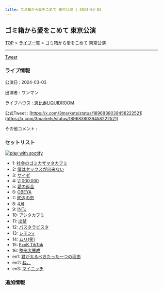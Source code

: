 ```yaml
---
title: ゴミ箱から愛をこめて 東京公演 | 2024-03-03
---
```

## ゴミ箱から愛をこめて 東京公演

[TOP](/setlist/) > [ライブ一覧](lives.html) > ゴミ箱から愛をこめて 東京公演

___

<a href="https://twitter.com/share?ref_src=twsrc%5Etfw" data-text="3markets[ ]セットリスト > ゴミ箱から愛をこめて 東京公演" class="twitter-share-button" data-via="3markets" data-hashtags="3markets" data-related="3markets" data-show-count="false">Tweet</a>

### ライブ情報

公演日
:    2024-03-03

出演者
:    ワンマン

ライブハウス
:    [恵比寿LIQUIDROOM](livehouse001.html)

公式Tweet
:    [https://x.com/3markets/status/1896838039458222521](https://x.com/3markets/status/1896838039458222521)

その他コメント
:    

### セットリスト


[![play with spotify](images/spotify-icon.png)](https://open.spotify.com/playlist/2LJh6hhmcY3ri0FKZ33MmR)



*  1: [社会のゴミカザマタカフミ](song002.html)
*  2: [僕はセックスが出来ない](song006.html)
*  3: [サイゼ](song004.html)
*  4: [\1,000,000](song022.html)
*  5: [愛の返金](song012.html)
*  6: [OBEYA](song021.html)
*  7: [底辺の恋](song008.html)
*  8: [4月](song029.html)
*  9: [INTJ](song096.html)
*  10: [アシタカフミ](song101.html)
*  11: [出禁](song100.html)
*  12: [パスタラビスタ](song102.html)
*  13: [レモン×](song003.html)
*  14: [ムリ(笑)](song099.html)
*  15: [FxxK TikTok](song082.html)
*  16: [整形大賛成](song005.html)
*  en1: [君が太るべきたった一つの理由](song034.html)
*  en2: [ね。](song076.html)
*  en3: [マイニッチ](song046.html)


### 追加情報






<script async src="https://platform.twitter.com/widgets.js" charset="utf-8"></script>